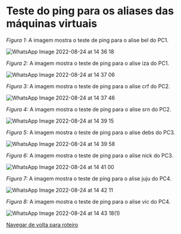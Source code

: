 # Teste do ping para os aliases das máquinas virtuais

*Figura 1:* A imagem mostra o teste de ping para o alise bel do PC1.

![WhatsApp Image 2022-08-24 at 14 36 18](https://user-images.githubusercontent.com/98924290/186714668-e6b40713-f04b-432a-83b2-9c48c3fa3406.jpeg)

*Figura 2:* A imagem mostra o teste de ping para o alise iza do PC1.

![WhatsApp Image 2022-08-24 at 14 37 06](https://user-images.githubusercontent.com/98924290/186714743-bbe4f36a-cbf2-4c8b-9dac-f7b5794b24d8.jpeg)

*Figura 3:* A imagem mostra o teste de ping para o alise crf do PC2.

![WhatsApp Image 2022-08-24 at 14 37 46](https://user-images.githubusercontent.com/98924290/186714897-1174cb79-7a91-482c-9f34-d60d40517f28.jpeg)

*Figura 4:* A imagem mostra o teste de ping para o alise srn do PC2.

![WhatsApp Image 2022-08-24 at 14 39 15](https://user-images.githubusercontent.com/98924290/186715069-2d884217-7a96-4061-a7a5-aa21728e1ffc.jpeg)


*Figura 5:* A imagem mostra o teste de ping para o alise debs do PC3.

![WhatsApp Image 2022-08-24 at 14 39 58](https://user-images.githubusercontent.com/98924290/186715122-7705f08b-65d5-4dbd-b62f-66f283e595e2.jpeg)


*Figura 6:* A imagem mostra o teste de ping para o alise nick do PC3.

![WhatsApp Image 2022-08-24 at 14 41 00](https://user-images.githubusercontent.com/98924290/186715176-1cbcfc1e-440c-4bcb-aee7-014c059ebbd5.jpeg)


*Figura 7:* A imagem mostra o teste de ping para o alise juju do PC4.

![WhatsApp Image 2022-08-24 at 14 42 11](https://user-images.githubusercontent.com/98924290/186715266-6581cd79-d56e-4fed-96ff-0de72fba61c0.jpeg)

*Figura 8:* A imagem mostra o teste de ping para o alise vic do PC4.

![WhatsApp Image 2022-08-24 at 14 43 18(1)](https://user-images.githubusercontent.com/98924290/186715426-7def38eb-641b-4b6f-afdf-2ea191402151.jpeg)

[Navegar de volta para roteiro](https://github.com/martanascimento1/Projeto-redes-bimestre2/blob/372cbc216c101e3220fb88247424560dca27a668/README.md)
